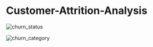 # Customer-Attrition-Analysis

![churn_status](https://github.com/Emilinjoseph/Customer-Attrition-Analysis/assets/37008863/ef89d78f-4db6-4f57-a497-6774d63a867a)

![churn_category](https://github.com/Emilinjoseph/Customer-Attrition-Analysis/assets/37008863/982eada0-eb27-4a42-b9d4-c927d9f1f24a)



